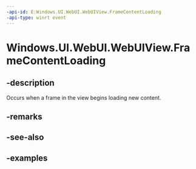 ```yaml
---
-api-id: E:Windows.UI.WebUI.WebUIView.FrameContentLoading
-api-type: winrt event
---
```


<!-- Event syntax.
public event TypedEventHandler FrameContentLoading<IWebViewControl, WebViewControlContentLoadingEventArgs>
-->

# Windows.UI.WebUI.WebUIView.FrameContentLoading

## -description
Occurs when a frame in the view begins loading new content.

## -remarks

## -see-also

## -examples

